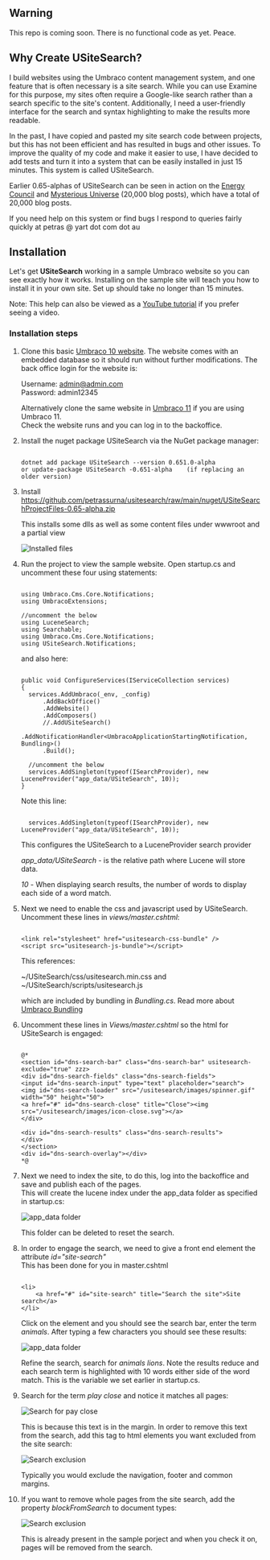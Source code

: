 ## Warning

This repo is coming soon. There is no functional code as yet. Peace.

## Why Create USiteSearch?

I build websites using the Umbraco content management system, and one feature that is often necessary 
is a site search. While you can use Examine for this purpose, my sites often require a Google-like search 
rather than a search specific to the site's content. Additionally, I need a user-friendly interface for 
the search and syntax highlighting to make the results more readable. 

In the past, I have copied and pasted my site search code between projects, but this has not been 
efficient and has resulted in bugs and other issues. To improve the quality of my code and make it easier to 
use, I have decided to add tests and turn it into a system that can be easily installed in just 15 minutes. 
This system is called USiteSearch.

Earlier 0.65-alphas of USiteSearch can be seen in action on the [Energy Council](https://www.energycouncil.com.au) 
and [Mysterious Universe](https://mysteriousuniverse.org/) (20,000 blog posts), 
which have a total of 20,000 blog posts.

If you need help on this system or find bugs I respond to queries fairly quickly at petras @ yart dot com dot au

## Installation

Let's get **USiteSearch** working in a sample Umbraco website so you can see exactly how it works. Installing on the sample
site will teach you how to install it in your own site. Set up should take no longer than 15 minutes.

Note: This help can also be viewed as a [YouTube tutorial](https://www.youtube.com) if you prefer seeing a video. 

### Installation steps

1. Clone this basic [Umbraco 10 website](https://github.com/petrassurna/umbraco10samplesite.git). 
The website comes with an embedded database so it should run without further modifications. 
The back office login for the website is:

	Username: admin@admin.com  
	Password: admin12345

	Alternatively clone the same website in [Umbraco 11](https://github.com/petrassurna/umbraco11samplesite.git) if you are using Umbraco 11.  \
	Check the website runs and you can log in to the backoffice.

2. Install the nuget package USiteSearch via the NuGet package manager:

	```

	dotnet add package USiteSearch --version 0.651.0-alpha
	or update-package USiteSearch -0.651-alpha    (if replacing an older version)
	```

3. Install   https://github.com/petrassurna/usitesearch/raw/main/nuget/USiteSearchProjectFiles-0.65-alpha.zip

	This installs some dlls as well as some content files under wwwroot and a partial view


	![Installed files](https://raw.githubusercontent.com/petrassurna/usitesearch/main/USiteSearch/images/setup-sample.jpg)

4. Run the project to view the sample website. Open startup.cs and uncomment these four using statements:

	```

	using Umbraco.Cms.Core.Notifications;
	using UmbracoExtensions;

	//uncomment the below
	using LuceneSearch;
	using Searchable;
	using Umbraco.Cms.Core.Notifications;
	using USiteSearch.Notifications;

	```

	and also here:

	```

    public void ConfigureServices(IServiceCollection services)
    {
      services.AddUmbraco(_env, _config)
          .AddBackOffice()
          .AddWebsite()
          .AddComposers()
          //.AddUSiteSearch()
          .AddNotificationHandler<UmbracoApplicationStartingNotification, Bundling>()
          .Build();

      //uncomment the below
      services.AddSingleton(typeof(ISearchProvider), new LuceneProvider("app_data/USiteSearch", 10));
    }
	```

	Note this line:

	```

      services.AddSingleton(typeof(ISearchProvider), new LuceneProvider("app_data/USiteSearch", 10));

	```

	This configures the USiteSearch to a LuceneProvider search provider

	*app_data/USiteSearch* - is the relative path where Lucene will store data.

	*10* - When displaying search results, the number of words to display each side of a word match.


5. Next we need to enable the css and javascript used by USiteSearch. Uncomment these lines in *views/master.cshtml*:

	```

    <link rel="stylesheet" href="usitesearch-css-bundle" />
    <script src="usitesearch-js-bundle"></script>

	```

	This references:
	
	~/USiteSearch/css/usitesearch.min.css and   
	~/USiteSearch/scripts/usitesearch.js
			
			
	which are included by bundling in *Bundling.cs*. Read more about [Umbraco Bundling](https://docs.umbraco.com/umbraco-cms/fundamentals/design/stylesheets-javascript#bundling-and-minification-for-javascript-and-css)

6.  Uncomment these lines in *Views/master.cshtml* so the html for USiteSearch is engaged:

	```

    @*
    <section id="dns-search-bar" class="dns-search-bar" usitesearch-exclude="true" zzz>
    <div id="dns-search-fields" class="dns-search-fields">
    <input id="dns-search-input" type="text" placeholder="search">
    <img id="dns-search-loader" src="/usitesearch/images/spinner.gif" width="50" height="50">
    <a href="#" id="dns-search-close" title="Close"><img src="/usitesearch/images/icon-close.svg"></a>
    </div>

    <div id="dns-search-results" class="dns-search-results">
    </div>
    </section>
    <div id="dns-search-overlay"></div>
    *@

	```

7. Next we need to index the site, to do this, log into the backoffice and save and publish each of the pages.  
   This will create the lucene index under the app_data folder as specified in startup.cs:

	![app_data folder](https://raw.githubusercontent.com/petrassurna/usitesearch/main/USiteSearch/images/app-data.jpg)

	This folder can be deleted to reset the search.

8. In order to engage the search, we need to give a front end element the attribute *id="site-search"*  
This has been done for you in master.cshtml

	```

	<li>
		<a href="#" id="site-search" title="Search the site">Site search</a>
	</li>

	```

	Click on the element and you should see the search bar, enter the term *animals*. After typing a few characters you should 
	see these results:

	![app_data folder](https://raw.githubusercontent.com/petrassurna/usitesearch/main/USiteSearch/images/search-animals.jpg)

	Refine the search, search for *animals lions*. Note the results reduce and each search term is highlighted with 10 words either
	side of the word match. This is the variable we set earlier in startup.cs.

9. Search for the term *play close* and notice it matches all pages: 

	![Search for pay close](https://raw.githubusercontent.com/petrassurna/usitesearch/main/USiteSearch/images/search-pay-close.jpg)

	This is because this text is in the margin. In order to remove this text from the search, add this tag to html elements you want excluded from the site search:

	![Search exclusion](https://raw.githubusercontent.com/petrassurna/usitesearch/main/USiteSearch/images/search-exclude.jpg)

	Typically you would exclude the navigation, footer and common margins.

10. If you want to remove whole pages from the site search, add the property *blockFromSearch* to document types:

	![Search exclusion](https://raw.githubusercontent.com/petrassurna/usitesearch/main/USiteSearch/images/block-from-search.jpg)

	This is already present in the sample porject and when you check it on, pages will be removed from the search.